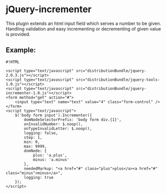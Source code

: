 <!-- region modline

vim: set tabstop=4 shiftwidth=4 expandtab:
vim: foldmethod=marker foldmarker=region,endregion:

endregion

region header

Copyright Torben Sickert 16.12.2012

License
   This library written by Torben Sickert stand under a creative commons
   naming 3.0 unported license.
   see http://creativecommons.org/licenses/by/3.0/deed.de

endregion -->

jQuery-incrementer
==================

This plugin extends an html input field which serves a number to be given.
Handling validation and easy incrementing or decrementing of given value is
provided.

Example:
--------

<!--showExample-->

    #!HTML

    <script type="text/javascript" src="distributionBundle/jquery-2.0.3.js"></script>
    <script type="text/javascript" src="distributionBundle/jquery-tools-1.0.js"></script>
    <script type="text/javascript" src="distributionBundle/jquery-incrementer-1.0.js"></script>
    <form method="get" action="#">
        <input type="text" name="test" value="4" class="form-control" />
    </form>
    <script type="text/javascript">
        $('body form input').Incrementer({
            domNodeSelectorPrefix: 'body form div.{1}',
            onInvalidNumber: $.noop(),
            onTypeInvalidLetter: $.noop(),
            logging: false,
            step: 1,
            min: 0,
            max: 9999,
            domNode: {
                plus: 'a.plus',
                minus: 'a.minus'
            },
            neededMarkup: "<a href="#" class="plus">plus</a><a href="#" class="minus">minus</a>",
            logging: true
        });
    </script>
